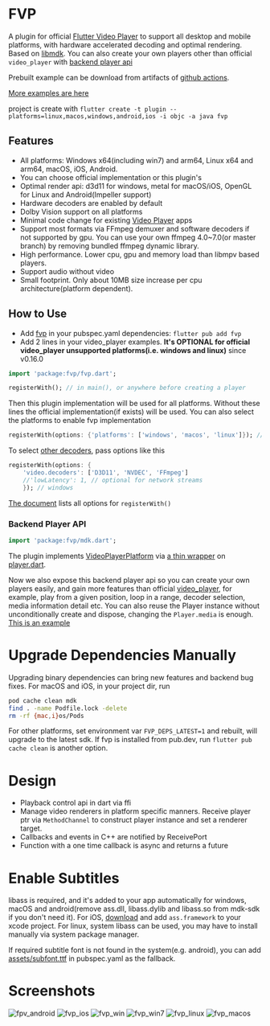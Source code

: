 # FVP

A plugin for official [Flutter Video Player](https://pub.dev/packages/video_player) to support all desktop and mobile platforms, with hardware accelerated decoding and optimal rendering. Based on [libmdk](https://github.com/wang-bin/mdk-sdk). You can also create your own players other than official `video_player` with [backend player api](#backend-player-api)

Prebuilt example can be download from artifacts of [github actions](https://github.com/wang-bin/fvp/actions).

[More examples are here](https://github.com/wang-bin/mdk-examples/tree/master/flutter)

project is create with `flutter create -t plugin --platforms=linux,macos,windows,android,ios -i objc -a java fvp`

## Features
- All platforms: Windows x64(including win7) and arm64, Linux x64 and arm64, macOS, iOS, Android.
- You can choose official implementation or this plugin's
- Optimal render api: d3d11 for windows, metal for macOS/iOS, OpenGL for Linux and Android(Impeller support)
- Hardware decoders are enabled by default
- Dolby Vision support on all platforms
- Minimal code change for existing [Video Player](https://pub.dev/packages/video_player) apps
- Support most formats via FFmpeg demuxer and software decoders if not supported by gpu. You can use your own ffmpeg 4.0~7.0(or master branch) by removing bundled ffmpeg dynamic library.
- High performance. Lower cpu, gpu and memory load than libmpv based players.
- Support audio without video
- Small footprint. Only about 10MB size increase per cpu architecture(platform dependent).


## How to Use

- Add [fvp](https://pub.dev/packages/fvp) in your pubspec.yaml dependencies: `flutter pub add fvp`
- Add 2 lines in your video_player examples. **It's OPTIONAL for official video_player unsupported platforms(i.e. windows and linux)** since v0.16.0

```dart
import 'package:fvp/fvp.dart';

registerWith(); // in main(), or anywhere before creating a player
```

Then this plugin implementation will be used for all platforms. Without these lines the official implementation(if exists) will be used. You can also select the platforms to enable fvp implementation

```dart
registerWith(options: {'platforms': ['windows', 'macos', 'linux']}); // only these platforms will use this plugin implementation
```

To select [other decoders](https://github.com/wang-bin/mdk-sdk/wiki/Decoders), pass options like this
```dart
registerWith(options: {
    'video.decoders': ['D3D11', 'NVDEC', 'FFmpeg']
    //'lowLatency': 1, // optional for network streams
    }); // windows
```

[The document](https://pub.dev/documentation/fvp/latest/fvp/registerWith.html) lists all options for `registerWith()`

### Backend Player API

```dart
import 'package:fvp/mdk.dart';
```

The plugin implements [VideoPlayerPlatform](https://pub.dev/packages/video_player_platform_interface) via [a thin wrapper](https://github.com/wang-bin/fvp/blob/master/lib/video_player_mdk.dart) on [player.dart](https://github.com/wang-bin/fvp/blob/master/lib/src/player.dart).

Now we also expose this backend player api so you can create your own players easily, and gain more features than official [video_player](https://pub.dev/packages/video_player), for example, play from a given position, loop in a range, decoder selection, media information detail etc. You can also reuse the Player instance without unconditionally create and dispose, changing the `Player.media` is enough.
[This is an example](https://github.com/wang-bin/mdk-examples/blob/master/flutter/simple/lib/multi_textures.dart)


# Upgrade Dependencies Manually
Upgrading binary dependencies can bring new features and backend bug fixes. For macOS and iOS, in your project dir, run
```bash
pod cache clean mdk
find . -name Podfile.lock -delete
rm -rf {mac,i}os/Pods
```

For other platforms, set environment var `FVP_DEPS_LATEST=1` and rebuilt, will upgrade to the latest sdk. If fvp is installed from pub.dev, run `flutter pub cache clean` is another option.


# Design
- Playback control api in dart via ffi
- Manage video renderers in platform specific manners. Receive player ptr via `MethodChannel` to construct player instance and set a renderer target.
- Callbacks and events in C++ are notified by ReceivePort
- Function with a one time callback is async and returns a future


# Enable Subtitles

libass is required, and it's added to your app automatically for windows, macOS and android(remove ass.dll, libass.dylib and libass.so from mdk-sdk if you don't need it). For iOS, [download](https://sourceforge.net/projects/mdk-sdk/files/deps/dep.7z/download) and add `ass.framework` to your xcode project. For linux, system libass can be used, you may have to install manually via system package manager.

If required subtitle font is not found in the system(e.g. android), you can add [assets/subfont.ttf](https://github.com/mpv-android/mpv-android/raw/master/app/src/main/assets/subfont.ttf) in pubspec.yaml as the fallback.

# Screenshots
![fpv_android](https://user-images.githubusercontent.com/785206/248862591-40f458e5-d7ca-4513-b709-b056deaaf421.jpeg)
![fvp_ios](https://user-images.githubusercontent.com/785206/250348936-e5e1fb14-9c81-4652-8f53-37e8d64195a3.jpg)
![fvp_win](https://user-images.githubusercontent.com/785206/248859525-920bdd51-6947-4a00-87b4-9c1a21a68d51.jpeg)
![fvp_win7](https://user-images.githubusercontent.com/785206/266754957-883d05c9-a057-4c1c-b824-0dc385a13f78.jpg)
![fvp_linux](https://user-images.githubusercontent.com/785206/248859533-ce2ad50b-2ead-43bb-bf25-6e2575c5ebe1.jpeg)
![fvp_macos](https://user-images.githubusercontent.com/785206/248859538-71de39a4-c5f0-4c8f-9920-d7dfc6cd0d9a.jpg)